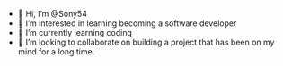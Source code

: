 - 👋 Hi, I’m @Sony54
- 👀 I’m interested in learning becoming a software developer
- 🌱 I’m currently learning coding
- 💞️ I’m looking to collaborate on building a project that has been on my mind for a long time.

<!---
Sony54/Sony54 is a ✨ special ✨ repository because its `README.md` (this file) appears on your GitHub profile.
You can click the Preview link to take a look at your changes.
--->
